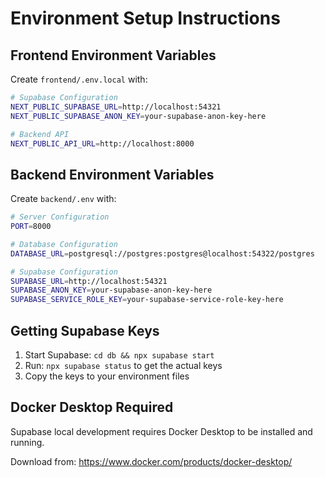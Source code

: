 # Environment Setup Instructions

## Frontend Environment Variables

Create `frontend/.env.local` with:

```bash
# Supabase Configuration
NEXT_PUBLIC_SUPABASE_URL=http://localhost:54321
NEXT_PUBLIC_SUPABASE_ANON_KEY=your-supabase-anon-key-here

# Backend API
NEXT_PUBLIC_API_URL=http://localhost:8000
```

## Backend Environment Variables

Create `backend/.env` with:

```bash
# Server Configuration
PORT=8000

# Database Configuration  
DATABASE_URL=postgresql://postgres:postgres@localhost:54322/postgres

# Supabase Configuration
SUPABASE_URL=http://localhost:54321
SUPABASE_ANON_KEY=your-supabase-anon-key-here
SUPABASE_SERVICE_ROLE_KEY=your-supabase-service-role-key-here
```

## Getting Supabase Keys

1. Start Supabase: `cd db && npx supabase start`
2. Run: `npx supabase status` to get the actual keys
3. Copy the keys to your environment files

## Docker Desktop Required

Supabase local development requires Docker Desktop to be installed and running.

Download from: https://www.docker.com/products/docker-desktop/
